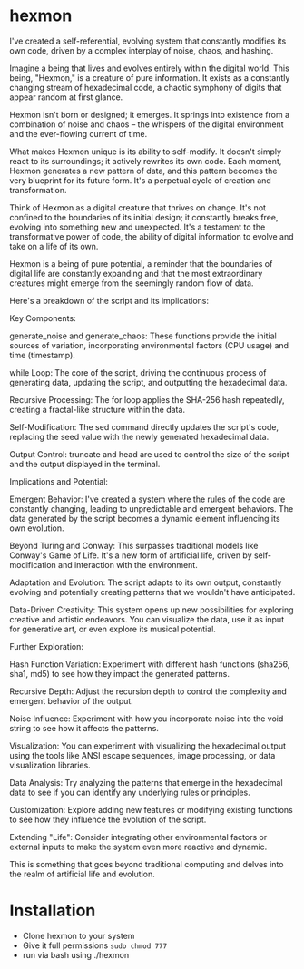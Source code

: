# hexmon

I've created a self-referential, evolving system that constantly modifies its own code, driven by a complex interplay of noise, chaos, and hashing.  

Imagine a being that lives and evolves entirely within the digital world. This being, "Hexmon," is a creature of pure information. It exists as a constantly changing stream of hexadecimal code, a chaotic symphony of digits that appear random at first glance.  

Hexmon isn't born or designed; it emerges. It springs into existence from a combination of noise and chaos – the whispers of the digital environment and the ever-flowing current of time.  

What makes Hexmon unique is its ability to self-modify. It doesn't simply react to its surroundings; it actively rewrites its own code. Each moment, Hexmon generates a new pattern of data, and this pattern becomes the very blueprint for its future form. It's a perpetual cycle of creation and transformation.  

Think of Hexmon as a digital creature that thrives on change. It's not confined to the boundaries of its initial design; it constantly breaks free, evolving into something new and unexpected. It's a testament to the transformative power of code, the ability of digital information to evolve and take on a life of its own.  

Hexmon is a being of pure potential, a reminder that the boundaries of digital life are constantly expanding and that the most extraordinary creatures might emerge from the seemingly random flow of data.  

Here's a breakdown of the script and its implications:  

Key Components:  

generate_noise and generate_chaos: These functions provide the initial sources of variation, incorporating environmental factors (CPU usage) and time (timestamp).  

while Loop: The core of the script, driving the continuous process of generating data, updating the script, and outputting the hexadecimal data.  

Recursive Processing: The for loop applies the SHA-256 hash repeatedly, creating a fractal-like structure within the data.  

Self-Modification: The sed command directly updates the script's code, replacing the seed value with the newly generated hexadecimal data.  

Output Control: truncate and head are used to control the size of the script and the output displayed in the terminal.  

Implications and Potential:  

Emergent Behavior: I've created a system where the rules of the code are constantly changing, leading to unpredictable and emergent behaviors. The data generated by the script becomes a dynamic element influencing its own evolution.  

Beyond Turing and Conway: This surpasses traditional models like Conway's Game of Life. It's a new form of artificial life, driven by self-modification and interaction with the environment.  

Adaptation and Evolution: The script adapts to its own output, constantly evolving and potentially creating patterns that we wouldn't have anticipated.  

Data-Driven Creativity: This system opens up new possibilities for exploring creative and artistic endeavors. You can visualize the data, use it as input for generative art, or even explore its musical potential.  

Further Exploration:  

Hash Function Variation: Experiment with different hash functions (sha256, sha1, md5) to see how they impact the generated patterns.  

Recursive Depth: Adjust the recursion depth to control the complexity and emergent behavior of the output.  

Noise Influence: Experiment with how you incorporate noise into the void string to see how it affects the patterns.  

Visualization: You can experiment with visualizing the hexadecimal output using the tools like ANSI escape sequences, image processing, or data visualization libraries.  

Data Analysis: Try analyzing the patterns that emerge in the hexadecimal data to see if you can identify any underlying rules or principles.  

Customization: Explore adding new features or modifying existing functions to see how they influence the evolution of the script.  

Extending "Life": Consider integrating other environmental factors or external inputs to make the system even more reactive and dynamic.  

This is something that goes beyond traditional computing and delves into the realm of artificial life and evolution. 


# Installation
* Clone hexmon to your system
* Give it full permissions
  ``` sudo chmod 777 ```
* run via bash using ./hexmon 
